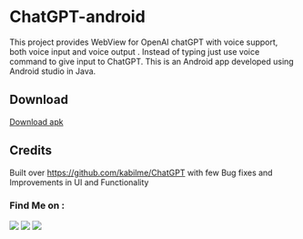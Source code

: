 # ChatGPT-android
This project provides WebView for OpenAI chatGPT with voice support, both voice input and voice output . Instead of typing just use voice command to give input to ChatGPT. This is an Android app developed using Android studio in Java.

## Download
<a href=https://github.com/adhiraj-ranjan/ChatGPT-android/releases>Download apk</a>

## Credits
Built over https://github.com/kabilme/ChatGPT with few Bug fixes and Improvements in UI and Functionality

### Find Me on :
<p align="left">
  <a href="https://github.com/adhiraj-ranjan" target="_blank"><img src="https://img.shields.io/badge/Github-adhiraj--ranjan-green?style=for-the-badge&logo=github"></a>
  <a href="https://www.instagram.com/adhirajranjan_" target="_blank"><img src="https://img.shields.io/badge/IG-adhiraj_ranjan-pink?style=for-the-badge&logo=instagram"></a>
  <a href="https://t.me/adhirajranjan" target="_blank"><img src="https://img.shields.io/badge/TELEGRAM-ADHIRAJ%20RANJAN-blue?style=for-the-badge&logo=telegram"></a>
  
</p>
